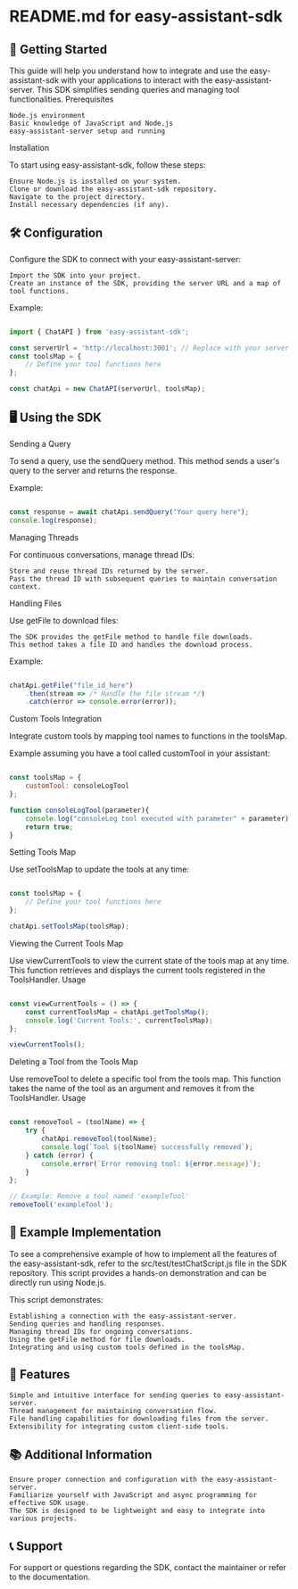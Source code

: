 # README.md for easy-assistant-sdk

## 🚀 Getting Started

This guide will help you understand how to integrate and use the easy-assistant-sdk with your applications to interact with the easy-assistant-server. This SDK simplifies sending queries and managing tool functionalities.
Prerequisites

    Node.js environment
    Basic knowledge of JavaScript and Node.js
    easy-assistant-server setup and running

Installation

To start using easy-assistant-sdk, follow these steps:

    Ensure Node.js is installed on your system.
    Clone or download the easy-assistant-sdk repository.
    Navigate to the project directory.
    Install necessary dependencies (if any).

## 🛠️ Configuration

Configure the SDK to connect with your easy-assistant-server:

    Import the SDK into your project.
    Create an instance of the SDK, providing the server URL and a map of tool functions.

Example:

```javascript

import { ChatAPI } from 'easy-assistant-sdk';

const serverUrl = 'http://localhost:3001'; // Replace with your server's URL
const toolsMap = {
    // Define your tool functions here
};

const chatApi = new ChatAPI(serverUrl, toolsMap);
```
## 🖥️ Using the SDK
Sending a Query

To send a query, use the sendQuery method. This method sends a user's query to the server and returns the response.

Example:

```javascript

const response = await chatApi.sendQuery("Your query here");
console.log(response);
```
Managing Threads

For continuous conversations, manage thread IDs:

    Store and reuse thread IDs returned by the server.
    Pass the thread ID with subsequent queries to maintain conversation context.

Handling Files

Use getFile to download files:

    The SDK provides the getFile method to handle file downloads.
    This method takes a file ID and handles the download process.

Example:

```javascript

chatApi.getFile("file_id_here")
    .then(stream => /* Handle the file stream */)
    .catch(error => console.error(error));
```
Custom Tools Integration

Integrate custom tools by mapping tool names to functions in the toolsMap.

Example assuming you have a tool called customTool in your assistant:

```javascript

const toolsMap = {
    customTool: consoleLogTool
};

function consoleLogTool(parameter){
    console.log("consoleLog tool executed with parameter" + parameter)
    return true;
}
```

Setting Tools Map

Use setToolsMap to update the tools at any time:

```javascript

const toolsMap = {
    // Define your tool functions here
};

chatApi.setToolsMap(toolsMap);
```

Viewing the Current Tools Map

Use viewCurrentTools to view the current state of the tools map at any time. This function retrieves and displays the current tools registered in the ToolsHandler.
Usage

```javascript

const viewCurrentTools = () => {
    const currentToolsMap = chatApi.getToolsMap();
    console.log('Current Tools:', currentToolsMap);
};

viewCurrentTools();
```

Deleting a Tool from the Tools Map

Use removeTool to delete a specific tool from the tools map. This function takes the name of the tool as an argument and removes it from the ToolsHandler.
Usage

```javascript

const removeTool = (toolName) => {
    try {
        chatApi.removeTool(toolName);
        console.log(`Tool ${toolName} successfully removed`);
    } catch (error) {
        console.error(`Error removing tool: ${error.message}`);
    }
};

// Example: Remove a tool named 'exampleTool'
removeTool('exampleTool');
```

## 📝 Example Implementation

To see a comprehensive example of how to implement all the features of the easy-assistant-sdk, refer to the src/test/testChatScript.js file in the SDK repository. This script provides a hands-on demonstration and can be directly run using Node.js.

This script demonstrates:

    Establishing a connection with the easy-assistant-server.
    Sending queries and handling responses.
    Managing thread IDs for ongoing conversations.
    Using the getFile method for file downloads.
    Integrating and using custom tools defined in the toolsMap.


## 🌟 Features

    Simple and intuitive interface for sending queries to easy-assistant-server.
    Thread management for maintaining conversation flow.
    File handling capabilities for downloading files from the server.
    Extensibility for integrating custom client-side tools.

## 📚 Additional Information

    Ensure proper connection and configuration with the easy-assistant-server.
    Familiarize yourself with JavaScript and async programming for effective SDK usage.
    The SDK is designed to be lightweight and easy to integrate into various projects.

## 📞 Support

For support or questions regarding the SDK, contact the maintainer or refer to the documentation.
